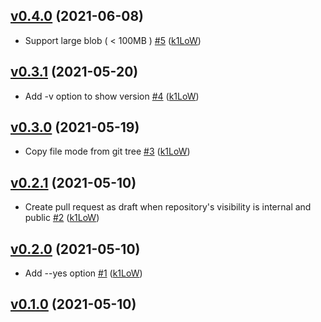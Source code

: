 ## [v0.4.0](https://github.com/k1LoW/pr-bullet/compare/v0.3.1...v0.4.0) (2021-06-08)

* Support large blob ( < 100MB ) [#5](https://github.com/k1LoW/pr-bullet/pull/5) ([k1LoW](https://github.com/k1LoW))

## [v0.3.1](https://github.com/k1LoW/pr-bullet/compare/v0.3.0...v0.3.1) (2021-05-20)

* Add -v option to show version [#4](https://github.com/k1LoW/pr-bullet/pull/4) ([k1LoW](https://github.com/k1LoW))

## [v0.3.0](https://github.com/k1LoW/pr-bullet/compare/v0.2.1...v0.3.0) (2021-05-19)

* Copy file mode from git tree [#3](https://github.com/k1LoW/pr-bullet/pull/3) ([k1LoW](https://github.com/k1LoW))

## [v0.2.1](https://github.com/k1LoW/pr-bullet/compare/v0.2.0...v0.2.1) (2021-05-10)

* Create pull request as draft when repository's visibility is internal and public [#2](https://github.com/k1LoW/pr-bullet/pull/2) ([k1LoW](https://github.com/k1LoW))

## [v0.2.0](https://github.com/k1LoW/pr-bullet/compare/v0.1.0...v0.2.0) (2021-05-10)

* Add --yes option [#1](https://github.com/k1LoW/pr-bullet/pull/1) ([k1LoW](https://github.com/k1LoW))

## [v0.1.0](https://github.com/k1LoW/pr-bullet/compare/53070817e339...v0.1.0) (2021-05-10)
